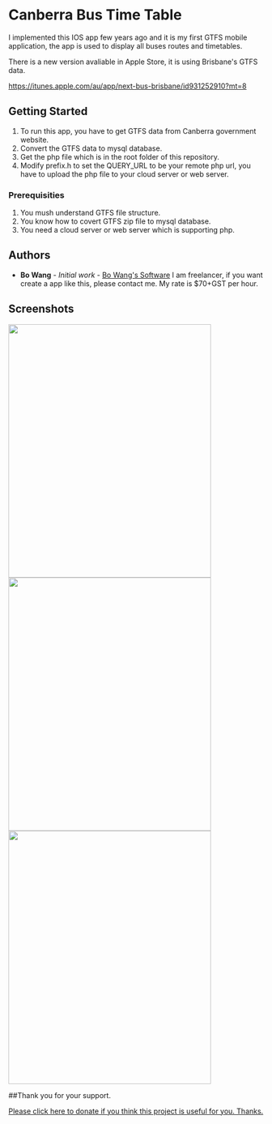 # Canberra Bus Time Table

I implemented this IOS app few years ago and it is my first GTFS mobile application, the app is used to display all buses routes and timetables.

There is a new version avaliable in Apple Store, it is using Brisbane's GTFS data.

https://itunes.apple.com/au/app/next-bus-brisbane/id931252910?mt=8

## Getting Started

1. To run this app, you have to get GTFS data from Canberra government website.
2. Convert the GTFS data to mysql database.
3. Get the php file which is in the root folder of this repository.
4. Modify prefix.h to set the QUERY_URL to be your remote php url, you have to upload the php file to your cloud server or web server.


### Prerequisities
1. You mush understand GTFS file structure.
2. You know how to covert GTFS zip file to mysql database.
3. You need a cloud server or web server which is supporting php.

## Authors

* **Bo Wang** - *Initial work* - [Bo Wang's Software](http://thebosoftware.com)
I am freelancer, if you want create a app like this, please contact me. My rate is $70+GST per hour.

## Screenshots
<img src="https://cloud.githubusercontent.com/assets/20594610/17173468/622c9296-543e-11e6-9dec-754cb1301893.png" width="400" height="500" />
<img src="https://cloud.githubusercontent.com/assets/20594610/17173467/6229f6c6-543e-11e6-98c3-e3de007d400d.png" width="400" height="500" />
<img src="https://cloud.githubusercontent.com/assets/20594610/17173466/62294cd0-543e-11e6-8aa6-f87204bac867.png" width="400" height="500" />






##Thank you for your support.

<a href="https://www.paypal.com/cgi-bin/webscr?cmd=_donations&business=amos%2esoftware%40hotmail%2ecom&lc=AU&item_name=Bo%20Software&currency_code=AUD&bn=PP%2dDonationsBF%3abtn_donate_LG%2egif%3aNonHosted">Please click here to donate if you think this project is useful for you. Thanks.</a>
